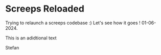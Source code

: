 # Screeps Reloaded

Trying to relaunch a screeps codebase :) Let's see how it goes !
01-06-2024.


This is an adidtional text

Stefan

